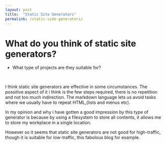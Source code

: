 ```yaml
---
layout: post
title:  "Static Site Generators"
permalink: /static-side-generators/
---
```


# What do you think of static site generators?
- What type of projects are they suitable for?

<br>

I think static site generators are effective in some 
circumstances. The possitive aspect of it i think is the few steps required, there is no repetition and not too much indirection. The markdown language lets us avoid tasks where we usually have to repeat HTML,(lists and menus etc). 

In my opinion and why i have gotten a good impression by this type of generator is because by using a filesystem to store all contents, it allows me to store my workplace in a single location.<br>

However so it seems that static site generators are not good for high-traffic, though it is suitable for low-traffic, this fabolous blog for example.